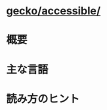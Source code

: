 # [gecko/accessible/](http://mxr.mozilla.org/mozilla-b2g28_v1_3/source/accessible/)

# 概要

# 主な言語

# 読み方のヒント
